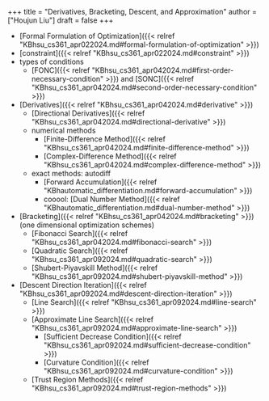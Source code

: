 +++
title = "Derivatives, Bracketing, Descent, and Approximation"
author = ["Houjun Liu"]
draft = false
+++

-   [Formal Formulation of Optimization]({{< relref "KBhsu_cs361_apr022024.md#formal-formulation-of-optimization" >}})
-   [constraint]({{< relref "KBhsu_cs361_apr022024.md#constraint" >}})
-   types of conditions
    -   [FONC]({{< relref "KBhsu_cs361_apr042024.md#first-order-necessary-condition" >}}) and [SONC]({{< relref "KBhsu_cs361_apr042024.md#second-order-necessary-condition" >}})
-   [Derivatives]({{< relref "KBhsu_cs361_apr042024.md#derivative" >}})
    -   [Directional Derivatives]({{< relref "KBhsu_cs361_apr042024.md#directional-derivative" >}})
    -   numerical methods
        -   [Finite-Difference Method]({{< relref "KBhsu_cs361_apr042024.md#finite-difference-method" >}})
        -   [Complex-Difference Method]({{< relref "KBhsu_cs361_apr042024.md#complex-difference-method" >}})
    -   exact methods: autodiff
        -   [Forward Accumulation]({{< relref "KBhautomatic_differentiation.md#forward-accumulation" >}})
        -   cooool: [Dual Number Method]({{< relref "KBhautomatic_differentiation.md#dual-number-method" >}})
-   [Bracketing]({{< relref "KBhsu_cs361_apr042024.md#bracketing" >}}) (one dimensional optimization schemes)
    -   [Fibonacci Search]({{< relref "KBhsu_cs361_apr042024.md#fibonacci-search" >}})
    -   [Quadratic Search]({{< relref "KBhsu_cs361_apr092024.md#quadratic-search" >}})
    -   [Shubert-Piyavskill Method]({{< relref "KBhsu_cs361_apr092024.md#shubert-piyavskill-method" >}})
-   [Descent Direction Iteration]({{< relref "KBhsu_cs361_apr092024.md#descent-direction-iteration" >}})
    -   [Line Search]({{< relref "KBhsu_cs361_apr092024.md#line-search" >}})
    -   [Approximate Line Search]({{< relref "KBhsu_cs361_apr092024.md#approximate-line-search" >}})
        -   [Sufficient Decrease Condition]({{< relref "KBhsu_cs361_apr092024.md#sufficient-decrease-condition" >}})
        -   [Curvature Condition]({{< relref "KBhsu_cs361_apr092024.md#curvature-condition" >}})
    -   [Trust Region Methods]({{< relref "KBhsu_cs361_apr092024.md#trust-region-methods" >}})
